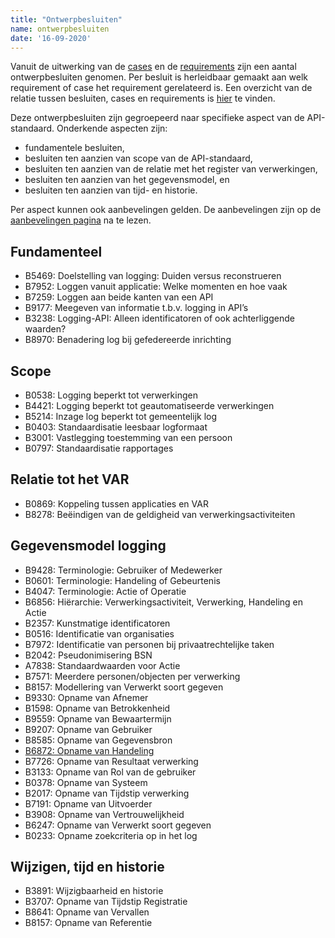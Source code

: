 ```yaml
---
title: "Ontwerpbesluiten"
name: ontwerpbesluiten
date: '16-09-2020'
---
```


Vanuit de uitwerking van de [cases](./cases.md) en de [requirements](./requirements.md) zijn een aantal ontwerpbesluiten genomen. Per besluit is herleidbaar gemaakt aan welk requirement of case het requirement gerelateerd is. Een overzicht van de relatie tussen besluiten, cases en requirements is [hier](../../archief/work_in_progress.md) te vinden.

Deze ontwerpbesluiten zijn gegroepeerd naar specifieke aspect van de API-standaard. Onderkende aspecten zijn:
- fundamentele besluiten, 
- besluiten ten aanzien van scope van de API-standaard, 
- besluiten ten aanzien van de relatie met het register van verwerkingen, 
- besluiten ten aanzien van het gegevensmodel, en
- besluiten ten aanzien van tijd- en historie.

Per aspect kunnen ook aanbevelingen gelden. De aanbevelingen zijn op de [aanbevelingen pagina](./aanbevelingen.md) na te lezen.

## Fundamenteel
- B5469: Doelstelling van logging: Duiden versus reconstrueren
- B7952: Loggen vanuit applicatie: Welke momenten en hoe vaak
- B7259: Loggen aan beide kanten van een API
- B9177: Meegeven van informatie t.b.v. logging in API’s
- B3238: Logging-API: Alleen identificatoren of ook achterliggende waarden?
- B8970: Benadering log bij gefedereerde inrichting

## Scope
- B0538: Logging beperkt tot verwerkingen
- B4421: Logging beperkt tot geautomatiseerde verwerkingen
- B5214: Inzage log beperkt tot gemeentelijk log
- B0403: Standaardisatie leesbaar logformaat
- B3001: Vastlegging toestemming van een persoon
- B0797: Standaardisatie rapportages

## Relatie tot het VAR
- B0869: Koppeling tussen applicaties en VAR
- B8278: Beëindigen van de geldigheid van verwerkingsactiviteiten

## Gegevensmodel logging
- B9428: Terminologie: Gebruiker of Medewerker
- B0601: Terminologie: Handeling of Gebeurtenis
- B4047: Terminologie: Actie of Operatie
- B6856: Hiërarchie: Verwerkingsactiviteit, Verwerking, Handeling en Actie
- B2357: Kunstmatige identificatoren
- B0516: Identificatie van organisaties
- B7972: Identificatie van personen bij privaatrechtelijke taken
- B2042: Pseudonimisering BSN
- A7838: Standaardwaarden voor Actie
- B7571: Meerdere personen/objecten per verwerking
- B8157: Modellering van Verwerkt soort gegeven
- B9330: Opname van Afnemer
- B1598: Opname van Betrokkenheid
- B9559: Opname van Bewaartermijn
- B9207: Opname van Gebruiker
- B8585: Opname van Gegevensbron
- [B6872: Opname van Handeling](./artefacten/6872.md)
- B7726: Opname van Resultaat verwerking
- B3133: Opname van Rol van de gebruiker
- B0378: Opname van Systeem
- B2017: Opname van Tijdstip verwerking
- B7191: Opname van Uitvoerder
- B3908: Opname van Vertrouwelijkheid
- B6247: Opname van Verwerkt soort gegeven
- B0233: Opname zoekcriteria op in het log

## Wijzigen, tijd en historie
- B3891: Wijzigbaarheid en historie
- B3707: Opname van Tijdstip Registratie
- B8641: Opname van Vervallen
- B8157: Opname van Referentie

